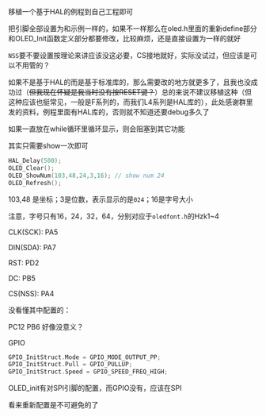 移植一个基于HAL的例程到自己工程即可

把引脚全部设置为和示例一样的，如果不一样那么在oled.h里面的重新define部分和OLED_Init函数定义部分都要修改，比较麻烦，还是直接设置为一样的就好

`NSS`要不要设置按理论来讲应该没这必要，CS接地就好，实际没试过，但应该是可以不用管的？



如果不是基于HAL的而是基于标准库的，那么需要改的地方就更多了，且我也没成功过（~~但我现在怀疑是我当时没有按RESET键？~~）总的来说不建议移植这种（但这种应该也挺常见，一般是F系列的，而我们L4系列是HAL库的），此处感谢群里发的资料，例程里面有HAL库的，否则就不知道还要debug多久了



如果一直放在while循环里循环显示，则会阻塞到其它功能

其实只需要show一次即可

```c
HAL_Delay(500);
OLED_Clear();
OLED_ShowNum(103,48,24,3,16); // show num 24
OLED_Refresh();
```

103,48 是坐标；3是位数，表示显示的是`024`；16是字号大小

注意，字号只有16，24，32，64，分别对应于`oledfont.h`的Hzk1~4



CLK(SCK): PA5

DIN(SDA): PA7

RST: PD2

DC: PB5

CS(NSS): PA4

没看懂其中配置的：

PC12 PB6 好像没意义？



GPIO

```c
GPIO_InitStruct.Mode = GPIO_MODE_OUTPUT_PP;
GPIO_InitStruct.Pull = GPIO_PULLUP;
GPIO_InitStruct.Speed = GPIO_SPEED_FREQ_HIGH;
```



OLED_init有对SPI引脚的配置，而GPIO没有，应该在SPI

看来重新配置是不可避免的了
